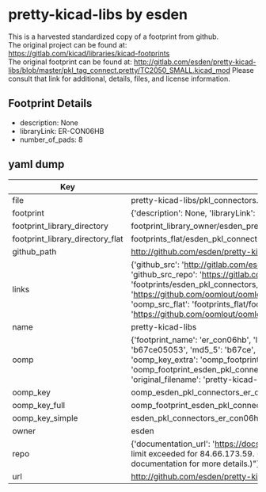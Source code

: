 # pretty-kicad-libs by esden  
This is a harvested standardized copy of a footprint from github.  
The original project can be found at:  
https://gitlab.com/kicad/libraries/kicad-footprints  
The original footprint can be found at:
http://gitlab.com/esden/pretty-kicad-libs/blob/master/pkl_tag_connect.pretty/TC2050_SMALL.kicad_mod
Please consult that link for additional, details, files, and license information.  
## Footprint Details
* description: None  
* libraryLink: ER-CON06HB  
* number_of_pads: 8  
## yaml dump  
| Key | Value |  
| --- | --- |  
| file | pretty-kicad-libs/pkl_connectors.pretty/ER-CON06HB.kicad_mod |  
| footprint | {'description': None, 'libraryLink': 'ER-CON06HB', 'number_of_pads': 8} |  
| footprint_library_directory | footprint_library_owner/esden_pretty-kicad-libs |  
| footprint_library_directory_flat | footprints_flat/esden_pkl_connectors_er_con06hb/working |  
| github_path | http://github.com/esden/pretty-kicad-libs/blob/master/pkl_connectors.pretty/ER-CON06HB.kicad_mod |  
| links | {'github_src': 'http://gitlab.com/esden/pretty-kicad-libs/blob/master/pkl_tag_connect.pretty/TC2050_SMALL.kicad_mod', 'github_src_repo': 'https://gitlab.com/kicad/libraries/kicad-footprints', 'oomp_bot': 'footprints/esden_pkl_connectors_er_con06hb/working', 'oomp_bot_github': 'https://github.com/oomlout/oomlout_oomp_footprint_bot/tree/main/footprints/esden_pkl_connectors_er_con06hb/working', 'oomp_src_flat': 'footprints_flat/footprints_flat/esden_pkl_connectors_er_con06hb/working', 'oomp_src_flat_github': 'https://github.com/oomlout/oomlout_oomp_footprint_src/tree/main/footprints_flat/esden_pkl_connectors_er_con06hb/working'} |  
| name | pretty-kicad-libs |  
| oomp | {'footprint_name': 'er_con06hb', 'library_name': 'pkl_connectors', 'md5': 'b67ce050537557c9acc25cc0a2b5dea7', 'md5_10': 'b67ce05053', 'md5_5': 'b67ce', 'md5_6': 'b67ce0', 'oomp_key': 'oomp_esden_pkl_connectors_er_con06hb', 'oomp_key_extra': 'oomp_footprint_esden_pkl_connectors_er_con06hb', 'oomp_key_full': 'oomp_footprint_esden_pkl_connectors_er_con06hb_b67ce0', 'oomp_key_simple': 'esden_pkl_connectors_er_con06hb', 'original_filename': 'pretty-kicad-libs/pkl_connectors.pretty/ER-CON06HB.kicad_mod', 'owner_name': 'esden'} |  
| oomp_key | oomp_esden_pkl_connectors_er_con06hb |  
| oomp_key_full | oomp_footprint_esden_pkl_connectors_er_con06hb |  
| oomp_key_simple | esden_pkl_connectors_er_con06hb |  
| owner | esden |  
| repo | {'documentation_url': 'https://docs.github.com/rest/overview/resources-in-the-rest-api#rate-limiting', 'message': "API rate limit exceeded for 84.66.173.59. (But here's the good news: Authenticated requests get a higher rate limit. Check out the documentation for more details.)"} |  
| url | http://github.com/esden/pretty-kicad-libs |  

